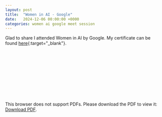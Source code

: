 ```yaml
---
layout: post
title:  "Women in AI - Google"
date:   2024-12-06 00:00:00 +0000
categories: women ai google meet session
---
```

Glad to share I attended Women in AI by Google. My certificate can be found [here](https://satej.github.io/assets/post_images/2024-12-06/wiai_cert_24.pdf){:target="_blank"}.

<object data="../assets/post_images/2024-12-06/wiai_cert_24.pdf" type="application/pdf" width="700px" height="700px">
    <embed src="../assets/post_images/2024-12-06/wiai_cert_24.pdf">
        <p>This browser does not support PDFs. Please download the PDF to view it: <a href="../assets/post_images/2024-12-06/wiai_cert_24.pdf">Download PDF</a>.</p>
    </embed>
</object>
